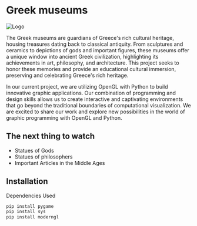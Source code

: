 # Greek museums
![Logo](https://rialta.org/wp-content/uploads/2022/08/Louvre.jpg)

The Greek museums are guardians of Greece's rich cultural heritage, housing treasures dating back to classical antiquity. From sculptures and ceramics to depictions of gods and important figures, these museums offer a unique window into ancient Greek civilization, highlighting its achievements in art, philosophy, and architecture. This project seeks to honor these memories and provide an educational cultural immersion, preserving and celebrating Greece's rich heritage.

In our current project, we are utilizing OpenGL with Python to build innovative graphic applications. Our combination of programming and design skills allows us to create interactive and captivating environments that go beyond the traditional boundaries of computational visualization. We are excited to share our work and explore new possibilities in the world of graphic programming with OpenGL and Python.

## The next thing to watch

- Statues of Gods
- Statues of philosophers
- Important Articles in the Middle Ages

## Installation
Dependencies Used
```bash
pip install pygame
pip install sys
pip install moderngl

```



    
